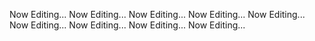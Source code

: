 Now Editing...
Now Editing...
Now Editing...
Now Editing...
Now Editing...
Now Editing...
Now Editing...
Now Editing...
Now Editing...
